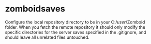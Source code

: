 # zomboidsaves

Configure the local repository directory to be in your C:/*user*/Zomboid folder. When you fetch the remote repository it should only modify the specific directories for the server saves specified in the .gitignore, and should leave all unrelated files untouched.